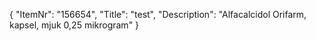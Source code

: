 {
  "ItemNr": "156654",
  "Title": "test",
  "Description": "Alfacalcidol Orifarm, kapsel, mjuk 0,25 mikrogram"
}